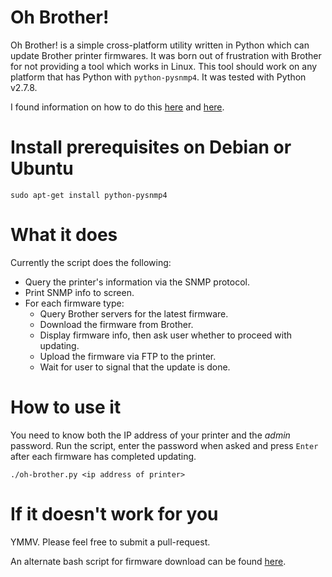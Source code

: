 # Oh Brother!
Oh Brother! is a simple cross-platform utility written in Python which can
update Brother printer firmwares.  It was born out of frustration with Brother
for not providing a tool which works in Linux.  This tool should work on any
platform that has Python with ```python-pysnmp4```.  It was tested with Python
v2.7.8.

I found information on how to do this
[here](https://cbompart.wordpress.com/2014/02/05/printer-update/) and
[here](http://pschla.blogspot.com/2013/08/resurrecting-brother-hl-2250dn-after.html).

# Install prerequisites on Debian or Ubuntu

```
sudo apt-get install python-pysnmp4
```

# What it does
Currently the script does the following:

  * Query the printer's information via the SNMP protocol.
  * Print SNMP info to screen.
  * For each firmware type:
    * Query Brother servers for the latest firmware.
    * Download the firmware from Brother.
    * Display firmware info, then ask user whether to proceed with updating.
    * Upload the firmware via FTP to the printer.
    * Wait for user to signal that the update is done.

# How to use it
You need to know both the IP address of your printer and the *admin* password.
Run the script, enter the password when asked and press ```Enter``` after each
firmware has completed updating.


```
./oh-brother.py <ip address of printer>
```

# If it doesn't work for you
YMMV.  Please feel free to submit a pull-request.

An alternate bash script for firmware download can be found
[here](https://cbompart.wordpress.com/2014/05/26/brother-printer-firmware-part-2/).
